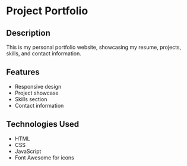 # Project Portfolio

## Description

This is my personal portfolio website, showcasing my resume, projects, skills, and contact information.

## Features

- Responsive design
- Project showcase
- Skills section
- Contact information

## Technologies Used

- HTML
- CSS
- JavaScript
- Font Awesome for icons

